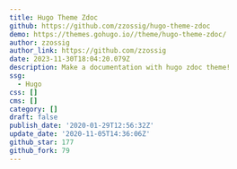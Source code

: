 ```yaml
---
title: Hugo Theme Zdoc
github: https://github.com/zzossig/hugo-theme-zdoc
demo: https://themes.gohugo.io//theme/hugo-theme-zdoc/
author: zzossig
author_link: https://github.com/zzossig
date: 2023-11-30T18:04:20.079Z
description: Make a documentation with hugo zdoc theme!
ssg:
  - Hugo
css: []
cms: []
category: []
draft: false
publish_date: '2020-01-29T12:56:32Z'
update_date: '2020-11-05T14:36:06Z'
github_star: 177
github_fork: 79
---
```

